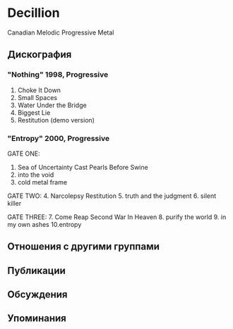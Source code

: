 # Decillion

Canadian Melodic Progressive Metal

## Дискография

### "Nothing" 1998, Progressive

1. Choke It Down
2. Small Spaces
3. Water Under the Bridge
4. Biggest Lie
5. Restitution (demo version)

### "Entropy" 2000, Progressive

GATE ONE:
 1. Sea of Uncertainty
 Cast Pearls Before Swine
 2. into the void
 3. cold metal frame

GATE TWO:
 4. Narcolepsy
 Restitution
 5. truth and the judgment
 6. silent killer

GATE THREE:
 7. Come Reap
 Second War In Heaven
 8. purify the world
 9. in my own ashes
 10.entropy



## Отношения с другими группами


## Публикации


## Обсуждения


## Упоминания

